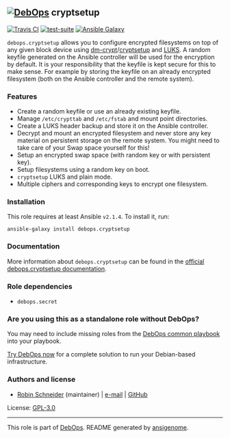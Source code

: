 ## [![DebOps](https://debops.org/images/debops-small.png)](https://debops.org) cryptsetup

<!-- This file was generated by Ansigenome. Do not edit this file directly but
     instead have a look at the files in the ./meta/ directory. -->

[![Travis CI](https://img.shields.io/travis/debops/ansible-cryptsetup.svg?style=flat)](https://travis-ci.org/debops/ansible-cryptsetup)
[![test-suite](https://img.shields.io/badge/test--suite-ansible--cryptsetup-blue.svg?style=flat)](https://github.com/debops/test-suite/tree/master/ansible-cryptsetup/)
[![Ansible Galaxy](https://img.shields.io/badge/galaxy-debops.cryptsetup-660198.svg?style=flat)](https://galaxy.ansible.com/debops/cryptsetup)


`debops.cryptsetup` allows you to configure encrypted filesystems on top of
any given block device using [dm-crypt][]/[cryptsetup][] and [LUKS][].  A random
keyfile generated on the Ansible controller will be used for the encryption by
default.  It is your responsibility that the keyfile is kept secure for this to
make sense.  For example by storing the keyfile on an already encrypted
filesystem (both on the Ansible controller and the remote system).

[LUKS]: https://en.wikipedia.org/wiki/Linux_Unified_Key_Setup
[dm-crypt]: https://en.wikipedia.org/wiki/Dm-crypt
[cryptsetup]: https://gitlab.com/cryptsetup/cryptsetup

### Features

* Create a random keyfile or use an already existing keyfile.
* Manage `/etc/crypttab` and `/etc/fstab` and mount point directories.
* Create a LUKS header backup and store it on the Ansible controller.
* Decrypt and mount an encrypted filesystem and never store any key material on
  persistent storage on the remote system. You might need to take care of your
  Swap space yourself for this!
* Setup an encrypted swap space (with random key or with persistent key).
* Setup filesystems using a random key on boot.
* ``cryptsetup`` LUKS and plain mode.
* Multiple ciphers and corresponding keys to encrypt one filesystem.

### Installation

This role requires at least Ansible `v2.1.4`. To install it, run:

```Shell
ansible-galaxy install debops.cryptsetup
```

### Documentation

More information about `debops.cryptsetup` can be found in the
[official debops.cryptsetup documentation](https://docs.debops.org/en/latest/ansible/roles/ansible-cryptsetup/docs/).


### Role dependencies

- `debops.secret`

### Are you using this as a standalone role without DebOps?

You may need to include missing roles from the [DebOps common
playbook](https://github.com/debops/debops-playbooks/blob/master/playbooks/common.yml)
into your playbook.

[Try DebOps now](https://debops.org/) for a complete solution to run your Debian-based infrastructure.





### Authors and license

- [Robin Schneider](https://docs.debops.org/en/latest/debops-keyring/docs/entities.html#debops-keyring-entity-ypid) (maintainer) | [e-mail](mailto:ypid@riseup.net) | [GitHub](https://github.com/ypid)

License: [GPL-3.0](https://tldrlegal.com/license/gnu-general-public-license-v3-%28gpl-3%29)

***

This role is part of [DebOps](https://debops.org/). README generated by [ansigenome](https://github.com/nickjj/ansigenome/).
